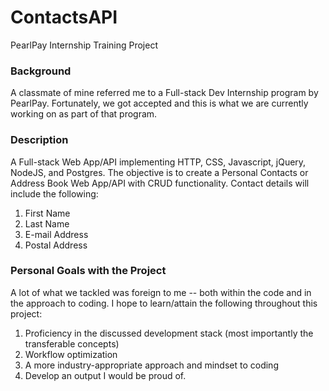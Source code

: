 # ContactsAPI
PearlPay Internship Training Project

### Background
A classmate of mine referred me to a Full-stack Dev Internship program by PearlPay. Fortunately, we got accepted and this is what we are currently working on as part of that program.

### Description
A Full-stack Web App/API implementing HTTP, CSS, Javascript, jQuery, NodeJS, and Postgres. The objective is to create a Personal Contacts or Address Book Web App/API with CRUD functionality.
Contact details will include the following:
  1) First Name
  2) Last Name
  3) E-mail Address
  4) Postal Address
  
### Personal Goals with the Project
A lot of what we tackled was foreign to me -- both within the code and in the approach to coding. I hope to learn/attain the following throughout this project:
  1) Proficiency in the discussed development stack (most importantly the transferable concepts)
  2) Workflow optimization
  3) A more industry-appropriate approach and mindset to coding
  4) Develop an output I would be proud of.
